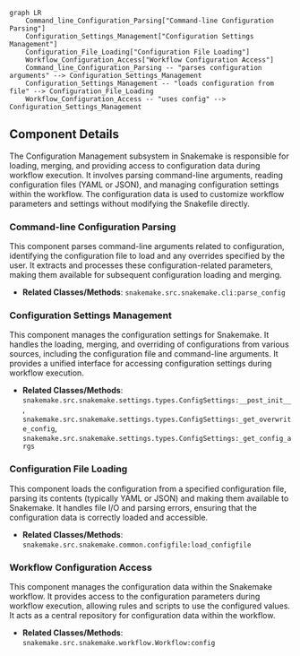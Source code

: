 ```mermaid
graph LR
    Command_line_Configuration_Parsing["Command-line Configuration Parsing"]
    Configuration_Settings_Management["Configuration Settings Management"]
    Configuration_File_Loading["Configuration File Loading"]
    Workflow_Configuration_Access["Workflow Configuration Access"]
    Command_line_Configuration_Parsing -- "parses configuration arguments" --> Configuration_Settings_Management
    Configuration_Settings_Management -- "loads configuration from file" --> Configuration_File_Loading
    Workflow_Configuration_Access -- "uses config" --> Configuration_Settings_Management
```

## Component Details

The Configuration Management subsystem in Snakemake is responsible for loading, merging, and providing access to configuration data during workflow execution. It involves parsing command-line arguments, reading configuration files (YAML or JSON), and managing configuration settings within the workflow. The configuration data is used to customize workflow parameters and settings without modifying the Snakefile directly.

### Command-line Configuration Parsing
This component parses command-line arguments related to configuration, identifying the configuration file to load and any overrides specified by the user. It extracts and processes these configuration-related parameters, making them available for subsequent configuration loading and merging.
- **Related Classes/Methods**: `snakemake.src.snakemake.cli:parse_config`

### Configuration Settings Management
This component manages the configuration settings for Snakemake. It handles the loading, merging, and overriding of configurations from various sources, including the configuration file and command-line arguments. It provides a unified interface for accessing configuration settings during workflow execution.
- **Related Classes/Methods**: `snakemake.src.snakemake.settings.types.ConfigSettings:__post_init__`, `snakemake.src.snakemake.settings.types.ConfigSettings:_get_overwrite_config`, `snakemake.src.snakemake.settings.types.ConfigSettings:_get_config_args`

### Configuration File Loading
This component loads the configuration from a specified configuration file, parsing its contents (typically YAML or JSON) and making them available to Snakemake. It handles file I/O and parsing errors, ensuring that the configuration data is correctly loaded and accessible.
- **Related Classes/Methods**: `snakemake.src.snakemake.common.configfile:load_configfile`

### Workflow Configuration Access
This component manages the configuration data within the Snakemake workflow. It provides access to the configuration parameters during workflow execution, allowing rules and scripts to use the configured values. It acts as a central repository for configuration data within the workflow.
- **Related Classes/Methods**: `snakemake.src.snakemake.workflow.Workflow:config`
